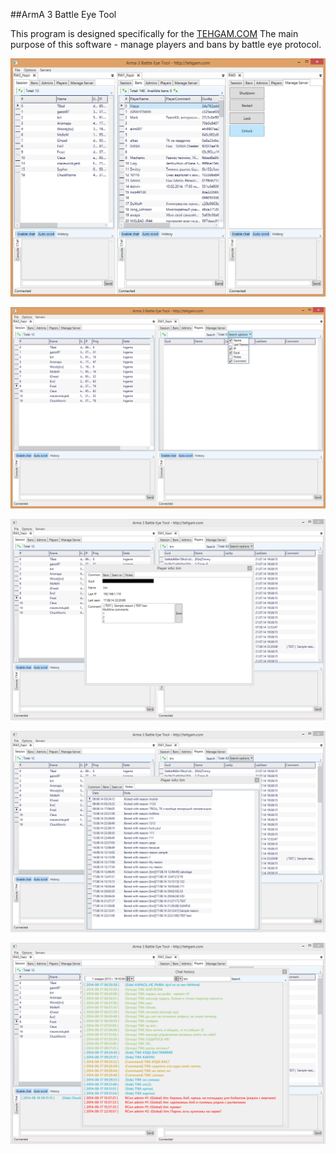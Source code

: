 ##ArmA 3 Battle Eye Tool

This program is designed specifically for the [TEHGAM.COM](http://tehgam.com/)
The main purpose of this software - manage players and bans by battle eye protocol.

![](/desc/1.PNG)

![](/desc/2.PNG)

![](/desc/3.PNG)

![](/desc/4.PNG)

![](/desc/5.PNG)
